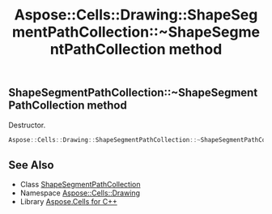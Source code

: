 ﻿---
title: Aspose::Cells::Drawing::ShapeSegmentPathCollection::~ShapeSegmentPathCollection method
linktitle: ~ShapeSegmentPathCollection
second_title: Aspose.Cells for C++ API Reference
description: 'Aspose::Cells::Drawing::ShapeSegmentPathCollection::~ShapeSegmentPathCollection method. Destructor in C++.'
type: docs
weight: 200
url: /cpp/aspose.cells.drawing/shapesegmentpathcollection/~shapesegmentpathcollection/
---
## ShapeSegmentPathCollection::~ShapeSegmentPathCollection method


Destructor.

```cpp
Aspose::Cells::Drawing::ShapeSegmentPathCollection::~ShapeSegmentPathCollection()
```

## See Also

* Class [ShapeSegmentPathCollection](../)
* Namespace [Aspose::Cells::Drawing](../../)
* Library [Aspose.Cells for C++](../../../)
